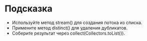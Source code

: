# Подсказка

- Используйте метод stream() для создания потока из списка.
- Примените метод distinct() для удаления дубликатов.
- Соберите результат через collect(Collectors.toList()).

